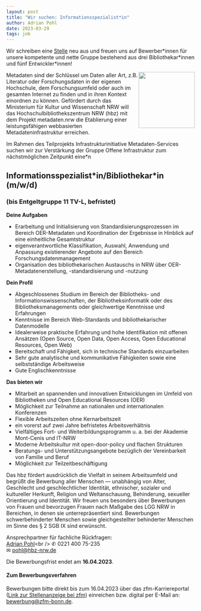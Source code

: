 ```yaml
---
layout: post
title: "Wir suchen: Informationsspezialist*in"
author: Adrian Pohl
date: 2023-03-29
tags: job
---
```


Wir schreiben eine [Stelle](https://blog.lobid.org/2022/07/26/job-informationsspezialistin.html) neu aus und freuen uns auf Bewerber\*innen für unsere kompetente und nette Gruppe bestehend aus drei Bibliothekar\*innen und fünf Entwickler\*innen!

<img style="float: right; width:150px !important;" src="https://lobid.org/images/hbz.png">


Metadaten sind der Schlüssel um Daten aller Art, z.B. Literatur oder Forschungsdaten in der eigenen Hochschule, dem Forschungsumfeld oder auch im gesamten Internet zu finden und in ihren Kontext einordnen zu können.  Gefördert durch das Ministerium für Kultur und Wissenschaft NRW will das Hochschulbibliothekszentrum NRW (hbz) mit dem Projekt metadaten.nrw die Etablierung einer leistungsfähigen webbasierten Metadateninfrastruktur erreichen.
 
Im Rahmen des Teilprojekts Infrastrukturinitiative Metadaten-Services suchen wir zur Verstärkung der Gruppe Offene Infrastruktur zum nächstmöglichen Zeitpunkt eine*n
 
## Informationsspezialist\*in/Bibliothekar\*in (m/w/d)
### (bis Entgeltgruppe 11 TV-L, befristet)
 
**Deine Aufgaben**

* Erarbeitung und Initialisierung von Standardisierungsprozessen im Bereich OER-Metadaten und Koordination der Ergebnisse in Hinblick auf eine einheitliche Gesamtstruktur
* eigenverantwortliche Klassifikation, Auswahl, Anwendung und Anpassung existierender Angebote auf den Bereich Forschungsdatenmanagement
* Organisation des bibliothekarischen Austauschs in NRW über OER-Metadatenerstellung, -standardisierung und -nutzung

**Dein Profil**

* Abgeschlossenes Studium im Bereich der Bibliotheks- und Informationswissenschaften, der Bibliotheksinformatik oder des Bibliotheksmanagements oder gleichwertige Kenntnisse und Erfahrungen
* Kenntnisse im Bereich Web-Standards und bibliothekarischer Datenmodelle
* Idealerweise praktische Erfahrung und hohe Identifikation mit offenen Ansätzen (Open Source, Open Data, Open Access, Open Educational Resources, Open Web)
* Bereitschaft und Fähigkeit, sich in technische Standards einzuarbeiten
* Sehr gute analytische und kommunikative Fähigkeiten sowie eine selbstständige Arbeitsweise
* Gute Englischkenntnisse

**Das bieten wir**

* Mitarbeit an spannenden und innovativen Entwicklungen im Umfeld von Bibliotheken und Open Educational Resources (OER)
* Möglichkeit zur Teilnahme an nationalen und internationalen Konferenzen
* Flexible Arbeitszeiten ohne Kernarbeitszeit
* ein vorerst auf zwei Jahre befristetes Arbeitsverhältnis
* Vielfältiges Fort- und Weiterbildungsprogramm u. a. bei der Akademie Mont-Cenis und IT-NRW
* Moderne Arbeitskultur mit open-door-policy und flachen Strukturen
* Beratungs- und Unterstützungsangebote bezüglich der Vereinbarkeit von Familie und Beruf
* Möglichkeit zur Teilzeitbeschäftigung
 
Das hbz fördert ausdrücklich die Vielfalt in seinem Arbeitsumfeld und begrüßt die Bewerbung aller Menschen — unabhängig von Alter, Geschlecht und geschlechtlicher Identität, ethnischer, sozialer und kultureller Herkunft, Religion und Weltanschauung, Behinderung, sexueller Orientierung und Identität. Wir freuen uns besonders über Bewerbungen von Frauen und bevorzugen Frauen nach Maßgabe des LGG NRW in Bereichen, in denen sie unterrepräsentiert sind. Bewerbungen schwerbehinderter Menschen sowie gleichgestellter behinderter Menschen im Sinne des § 2 SGB IX sind erwünscht. 
 
Ansprechpartner für fachliche Rückfragen:<br />
[Adrian Pohl](https://lobid.org/team/ap#!)<br />
✆ 0221 400 75-235<br />
✉ pohl@hbz-nrw.de  

Die Bewerbungsfrist endet am **16.04.2023**.

#### Zum Bewerbungsverfahren

Bewerbungen bitte direkt bis zum 16.04.2023 über das zfm-Karriereportal ([Link zur Stellenanzeige bei zfm](https://www.zfm-bonn.de/jobboerse/stellenangebot/?job=informationsspezialist-in+bibliothekar-in-m+w+d-hochschulbibliothekszentrum-des-landes-nordrhein-westfalen)) einreichen bzw. digital per E-Mail an: bewerbung@zfm-bonn.de.